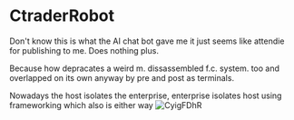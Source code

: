 # CtraderRobot
Don't know this is what the AI chat bot gave me it just seems like attendie for publishing to me. Does nothing plus.

Because how depracates a weird m. dissassembled f.c. system. too and overlapped on its own anyway by pre and post as terminals.

Nowadays the host isolates the enterprise, enterprise isolates host using frameworking which also is either way
![CyigFDhR](https://github.com/user-attachments/assets/f27607de-2e74-4749-bc61-e37df822f765)
